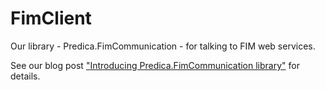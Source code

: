 FimClient
=========

Our library - Predica.FimCommunication - for talking to FIM web services.

See our blog post ["Introducing Predica.FimCommunication library"](http://blog.predica.pl/introducing-predica-fimcommunication/) for details.